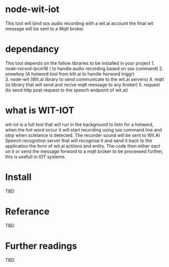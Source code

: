 # node-wit-iot
This tool will bind sox audio recording with a wit.ai account the final wit message will be sent to a Mqtt broker

# dependancy
This tool depends on the follow libraries to be installed in your project
    1. node-record-lpcm16 ( to handle audio recording based on sox command)
    2. snowboy (A hotword tool from kitt.ai to handle horword triggr)  
    3. node-wit (Wit.ai library to send communicate to the wit.ai servers)
    4. mqtt (is library that will send and recive mqtt message to any broker)
    5. request (to send http post request to the speech endpoint of wit.ai)

# what is WIT-IOT
wit-iot is a full tool that will run in the background to listn for a hotword, when the hot word occur it will start recording using sox command line and stop when sclelance is detected. 
The recorder sound will be sent to Wit.AI Speech recognition server that will recognise it and send it back to the application the form of wit.ai actiions and entity.
The code then either eact on it or send the message forword to a mqtt broker to be proceesed further, this is usefull in IOT systems.

# Install
TBD

# Referance
TBD

# Further readings
TBD


